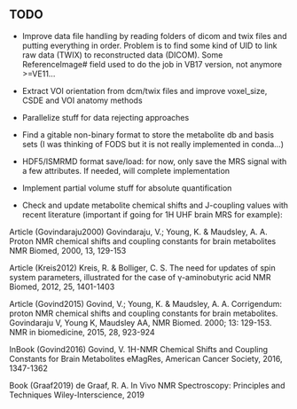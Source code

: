 ## TODO

* Improve data file handling by reading folders of dicom and twix files and putting everything in order. Problem is to find some kind of UID to link raw data (TWIX) to reconstructed data (DICOM). Some ReferenceImage# field used to do the job in VB17 version, not anymore >=VE11...

* Extract VOI orientation from dcm/twix files and improve voxel_size, CSDE and VOI anatomy methods

* Parallelize stuff for data rejecting approaches

* Find a gitable non-binary format to store the metabolite db and basis sets (I was thinking of FODS but it is not really implemented in conda...)

* HDF5/ISMRMD format save/load: for now, only save the MRS signal with a few attributes. If needed, will complete implementation

* Implement partial volume stuff for absolute quantification

* Check and update metabolite chemical shifts and J-coupling values with recent literature (important if going for 1H UHF brain MRS for example):

Article (Govindaraju2000)
Govindaraju, V.; Young, K. & Maudsley, A. A.
Proton NMR chemical shifts and coupling constants for brain metabolites
NMR Biomed, 2000, 13, 129-153

Article (Kreis2012)
Kreis, R. & Bolliger, C. S.
The need for updates of spin system parameters, illustrated for the case of γ-aminobutyric acid
NMR Biomed, 2012, 25, 1401-1403

Article (Govind2015)
Govind, V.; Young, K. & Maudsley, A. A.
Corrigendum: proton NMR chemical shifts and coupling constants for brain metabolites. Govindaraju V, Young K, Maudsley AA, NMR Biomed. 2000; 13: 129-153.
NMR in biomedicine, 2015, 28, 923-924

InBook (Govind2016)
Govind, V.
1H-NMR Chemical Shifts and Coupling Constants for Brain Metabolites
eMagRes, American Cancer Society, 2016, 1347-1362

Book (Graaf2019)
de Graaf, R. A.
In Vivo NMR Spectroscopy: Principles and Techniques
Wiley-Interscience, 2019
